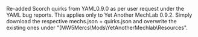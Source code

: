 Re-added Scorch quirks from YAML0.9.0 as per user request under the YAML bug reports. This applies only to Yet Another MechLab 0.9.2. Simply download the respective mechs.json + quirks.json and overwrite the existing ones under "(MW5Mercs\Mods\YetAnotherMechlab\Resources".
